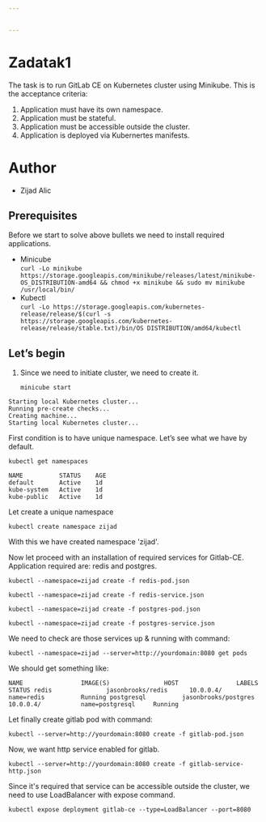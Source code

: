 ```yaml
---


---
```


<h1 id="zadatak1">Zadatak1</h1>
<p>The task is to run GitLab CE on Kubernetes cluster using Minikube. This is the acceptance criteria:</p>
<ol>
<li>Application must have its own namespace.</li>
<li>Application must be stateful.</li>
<li>Application must be accessible outside the cluster.</li>
<li>Application is deployed via Kubernertes manifests.</li>
</ol>
<h1 id="author">Author</h1>
<ul>
<li>Zijad Alic</li>
</ul>
<h2 id="prerequisites">Prerequisites</h2>
<p>Before we start to solve above bullets we need to install required applications.</p>
<ul>
<li>Minicube<br>
<code>curl -Lo minikube https://storage.googleapis.com/minikube/releases/latest/minikube-OS_DISTRIBUTION-amd64 &amp;&amp; chmod +x minikube &amp;&amp; sudo mv minikube /usr/local/bin/</code></li>
<li>Kubectl<br>
<code>curl -Lo https://storage.googleapis.com/kubernetes-release/release/$(curl -s https://storage.googleapis.com/kubernetes-release/release/stable.txt)/bin/OS DISTRIBUTION/amd64/kubectl</code></li>
</ul>
<h2 id="lets-begin">Let’s begin</h2>
<ol>
<li>
<p>Since we need to initiate cluster, we need to create it.</p>
<p><code>minicube start</code></p>
</li>
</ol>
<pre><code>Starting local Kubernetes cluster...
Running pre-create checks...
Creating machine...
Starting local Kubernetes cluster...
</code></pre>
<p>First condition is to have unique namespace. Let’s see what we have by default.</p>
<pre><code>kubectl get namespaces
</code></pre>
<p><code>NAME          STATUS    AGE</code><br>
<code>default       Active    1d</code><br>
<code>kube-system   Active    1d</code><br>
   <code>kube-public   Active    1d</code><br>

<p>Let create a unique namespace</p>

    kubectl create namespace zijad

<p>With this we have created namespace 'zijad'.

Now let proceed with an installation of required services for Gitlab-CE. Application required are: redis and postgres.

`kubectl --namespace=zijad create -f redis-pod.json` 
 
 `kubectl --namespace=zijad create -f redis-service.json` 

`kubectl --namespace=zijad create -f postgres-pod.json `

`kubectl --namespace=zijad create -f postgres-service.json`

We need to check are those services up & running with command:

`kubectl --namespace=zijad --server=http://yourdomain:8080 get pods`

We should get something like:


`NAME                IMAGE(S)               HOST                LABELS              STATUS
redis               jasonbrooks/redis      10.0.0.4/           name=redis          Running
postgresql          jasonbrooks/postgres   10.0.0.4/           name=postgresql     Running`

Let finally create gitlab pod with command:

`kubectl --server=http://yourdomain:8080 create -f gitlab-pod.json`

Now, we want http service enabled for gitlab.

`kubectl --server=http://yourdomain:8080 create -f gitlab-service-http.json`

Since it's required that service can be accessible outside the cluster, we need to use LoadBalancer with expose command.

`kubectl expose deployment gitlab-ce --type=LoadBalancer --port=8080`
 
<!--stackedit_data:
eyJoaXN0b3J5IjpbLTE2MDE1NzY1NDIsLTE4OTY1NTUzODUsLT
Y0MzM3NTgyMiwtMzUwNDcxMTE1LC0xOTk3Mjk0OTYxLC0xMzg2
MzI4OTQzLDE1OTI5NjcwOTksNjk2NDg2NzAxLDE5NjY1MjcxMD
gsLTQwMjQxMDYxMiw2NzAzMjc1MjUsODQ4ODQ2NTkzLDEyNzkz
OTY5NjBdfQ==
-->